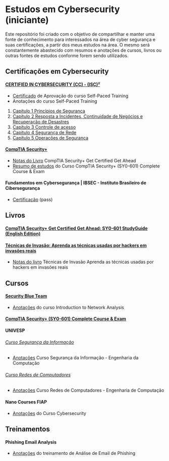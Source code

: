 # Estudos em Cybersecurity (iniciante)

Este repositório foi criado com o objetivo de compartilhar e manter uma fonte de conhecimento para interessados na área de cyber segurança e suas certificações, a partir dos meus estudos na área. O mesmo será constantemente abastecido com resumos e anotações de cursos, livros ou outras fontes de estudos conforme forem sendo utilizados.

## Certificações em Cybersecurity
#### [CERTIFIED IN CYBERSECURITY (CC) - (ISC)²](https://www.isc2.org/certified-in-cybersecurity?filter=featured&searchRoot=A82B5ABE5FF04271998AE8A4B5D7DEFD)
-  [Certificado](https://github.com/brunoesm07/Cybersecurity_notes_and_summaries/blob/main/Docs/Official%20CC%20Course%20Completion%20Certificate_Official%20(ISC)%C2%B2%20Certified%20in%20Cybersecurity%20(CC)%20Self-Paced%20Training%20-%201M_Soares%20Martins.pdf) de Aprovação do curso Self-Paced Training
- Anotações do curso Self-Paced Training

1. [Capítulo 1 Princípios de Segurança](https://github.com/brunoesm07/Cybersecurity_notes_and_summaries/blob/main/Certifica%C3%A7%C3%B5es_em_Cybersecurity/CERTIFIED%20IN%20CYBERSECURITY%20(CC)%20-%20(ISC)%C2%B2/Cap%C3%ADtulo%201%20Princ%C3%ADpios%20de%20Seguran%C3%A7a.md)
2. [Capítulo 2 Resposta a Incidentes, Continuidade de Negócios e Recuperação de Desastres](https://github.com/brunoesm07/Cybersecurity_notes_and_summaries/blob/main/Certifica%C3%A7%C3%B5es_em_Cybersecurity/CERTIFIED%20IN%20CYBERSECURITY%20(CC)%20-%20(ISC)%C2%B2/Cap%C3%ADtulo%202%20Resposta%20a%20Incidentes%2C%20Continuidade%20de%20Neg%C3%B3cios%20e%20Recupera%C3%A7%C3%A3o%20de%20Desastres.md)
3. [Capítulo 3 Controle de acesso](https://github.com/brunoesm07/Cybersecurity_notes_and_summaries/blob/main/Certifica%C3%A7%C3%B5es_em_Cybersecurity/CERTIFIED%20IN%20CYBERSECURITY%20(CC)%20-%20(ISC)%C2%B2/Cap%C3%ADtulo%203%20Controle%20de%20acesso.md)
4. [Capítulo 4 Segurança de Rede](https://github.com/brunoesm07/Cybersecurity_notes_and_summaries/blob/main/Certifica%C3%A7%C3%B5es_em_Cybersecurity/CERTIFIED%20IN%20CYBERSECURITY%20(CC)%20-%20(ISC)%C2%B2/Cap%C3%ADtulo%204%20Seguran%C3%A7a%20de%20Rede.md)
5. [Capítulo 5 Operações de Segurança](https://github.com/brunoesm07/Cybersecurity_notes_and_summaries/blob/main/Certifica%C3%A7%C3%B5es_em_Cybersecurity/CERTIFIED%20IN%20CYBERSECURITY%20(CC)%20-%20(ISC)%C2%B2/Cap%C3%ADtulo%205%20Opera%C3%A7%C3%B5es%20de%20Seguran%C3%A7a.md)

#### [CompTIA Security+](https://www.comptia.org/certifications/security)
* [Notas do Livro](https://github.com/brunoesm07/Cybersecurity_notes_and_summaries/blob/main/Certifica%C3%A7%C3%B5es_em_Cybersecurity/CompTIA%20Security%20%2B/Livro%20Get%20Certified%20Get%20Ahead%20SY0-601%20StudyGuide%20English%20Edition/CompTIA%20Security%2B%20Get%20Certified%20Get%20Ahead.md) CompTIA Security+ Get Certified Get Ahead
* [Resumo de estudos](https://github.com/brunoesm07/Cybersecurity_notes_and_summaries/blob/main/Certifica%C3%A7%C3%B5es_em_Cybersecurity/CompTIA%20Security%20%2B/Curso%20CompTIA%20Security%2B%20(SY0-601)%20Complete%20Course%20%26%20Exam.md) do Curso CompTIA Security+ (SY0-601) Complete Course & Exam

#### Fundamentos em Cybersegurança | IBSEC - Instituto Brasileiro de Cibersegurança
- [Certificação](https://github.com/brunoesm07/Cybersecurity_notes_and_summaries/blob/main/Docs/certificate%20IBSEC%20Fundamentos%20em%20Ciberseguran%C3%A7a.pdf) (pass)

## Livros
#### [CompTIA Security+ Get Certified Get Ahead: SY0-601 StudyGuide (English Edition)](https://www.amazon.com.br/gp/product/B09237T9ZB/ref=ppx_yo_dt_b_d_asin_title_o03?ie=UTF8&psc=1)

#### [Técnicas de Invasão: Aprenda as técnicas usadas por hackers em invasões reais](https://www.amazon.com.br/gp/product/B08255WXST/ref=ppx_yo_dt_b_d_asin_title_o01?ie=UTF8&psc=1)
* [Notas do livro](https://github.com/brunoesm07/Cybersecurity_notes_and_summaries/blob/main/Livros_CyberSeguran%C3%A7a/T%C3%A9cnicas%20de%20Invas%C3%A3o%20Aprenda%20as%20t%C3%A9cnicas%20usadas%20por%20hackers%20em%20invas%C3%B5es%20reais.md)
 Técnicas de Invasão Aprenda as técnicas usadas por hackers em invasões reais
## Cursos
#### [Security Blue Team](https://securityblue.team/)
* [Anotações](https://github.com/brunoesm07/Cybersecurity_notes_and_summaries/blob/main/Cursos/Cursos_Security_Blue%20Team/Introduction%20to%20Network%20Analysis.md) do curso Introduction to Network Analysis

#### [CompTIA Security+ (SY0-601) Complete Course & Exam](https://www.udemy.com/course/securityplus/)

#### UNIVESP
###### [Curso Segurança da Informação](https://youtube.com/playlist?list=PLxI8Can9yAHenoHipBXp9XuJY4BBxBUPQ)
- [Anotações](https://github.com/brunoesm07/Cybersecurity_notes_and_summaries/blob/main/Cursos/Cursos%20UNIVESP%20(Youtube)%20Eng.%20de%20Computa%C3%A7%C3%A3o/Seguran%C3%A7a%20da%20Informa%C3%A7%C3%A3o.md) Curso Segurança da Informação - Engenharia da Computação

###### [Curso Redes de Computadores](https://www.youtube.com/playlist?list=PLxI8Can9yAHc-_dZ6nsfoon08i2-4OvEk)
- [Anotações](https://github.com/brunoesm07/Cybersecurity_notes_and_summaries/blob/main/Cursos/Cursos%20UNIVESP%20(Youtube)%20Eng.%20de%20Computa%C3%A7%C3%A3o/Redes%20de%20Computadores.md) Curso Redes de Computadores - Engenharia de Computação

#### Nano Courses FIAP
- [Anotações](https://github.com/brunoesm07/Cybersecurity_notes_and_summaries/blob/main/Cursos/Nano%20Courses%20FIAP/Cybersecurity.md) do Curso Cybersecurity

## Treinamentos

#### Phishing Email Analysis
- [Anotações](https://github.com/brunoesm07/Cybersecurity_notes_and_summaries/blob/main/Security%20Analyst%20(treinamentos)/Phishing%20Email%20Analysis.md) do treinamento de Análise de Email de Phishing


